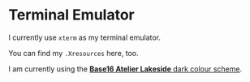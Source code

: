 # Terminal Emulator

I currently use `xterm` as my terminal emulator.

You can find my `.Xresources` here, too.

I am currently using the [**Base16 Atelier Lakeside** dark colour scheme](https://chriskempson/base16-xresources/base16-atelierlakeside.dark.256.xresources).
